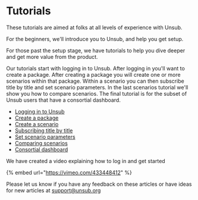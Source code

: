 # Tutorials

These tutorials are aimed at folks at all levels of experience with Unsub.&#x20;

For the beginners, we'll introduce you to Unsub, and help you get setup.&#x20;

For those past the setup stage, we have tutorials to help you dive deeper and get more value from the product.&#x20;

Our tutorials start with logging in to Unsub. After logging in you'll want to create a package. After creating a package you will create one or more scenarios within that package. Within a scenario you can then subscribe title by title and set scenario parameters. In the last scenarios tutorial we'll show you how to compare scenarios. The final tutorial is for the subset of Unsub users that have a consortial dashboard.

* [Logging in to Unsub](logging-in.md)
* [Create a package](create-a-package.md)
* [Create a scenario](create-and-work-with-scenarios.md)
* [Subscribing title by title](subscribing-title-by-title.md)
* [Set scenario parameters](set-scenario-parameters.md)
* [Comparing scenarios](comparing-scenarios.md)
* [Consortial dashboard](consortial-dashboard.md)

We have created a video explaining how to log in and get started

{% embed url="https://vimeo.com/433448412" %}

Please let us know if you have any feedback on these articles or have ideas for new articles at [support@unsub.org](mailto:support@unsub.org)
